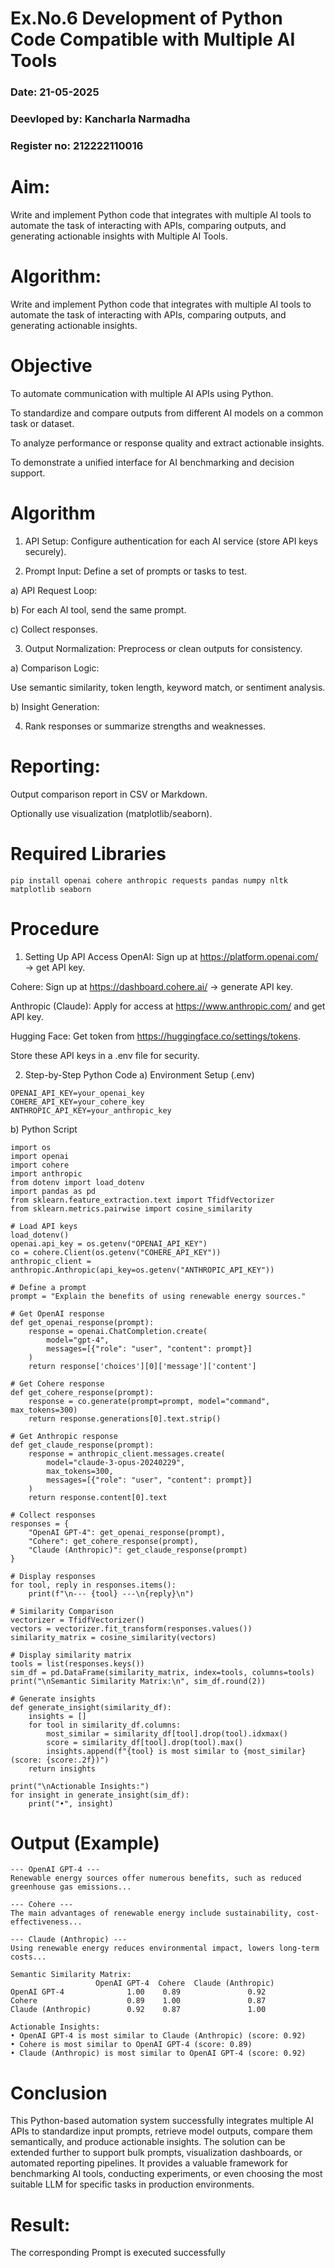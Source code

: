 # Ex.No.6 Development of Python Code Compatible with Multiple AI Tools

### Date: 21-05-2025
### Deevloped by: Kancharla Narmadha
### Register no: 212222110016

# Aim:
Write and implement Python code that integrates with multiple AI tools to automate the task of interacting with APIs, comparing outputs, and generating actionable insights with Multiple AI Tools.

# Algorithm: 
Write and implement Python code that integrates with multiple AI tools to automate the task of interacting with APIs, comparing outputs, and generating actionable insights.

# Objective
To automate communication with multiple AI APIs using Python.

To standardize and compare outputs from different AI models on a common task or dataset.

To analyze performance or response quality and extract actionable insights.

To demonstrate a unified interface for AI benchmarking and decision support.

# Algorithm
1. API Setup: Configure authentication for each AI service (store API keys securely).

2. Prompt Input: Define a set of prompts or tasks to test.

a) API Request Loop:

b) For each AI tool, send the same prompt.

c) Collect responses.

3. Output Normalization: Preprocess or clean outputs for consistency.

a) Comparison Logic:

Use semantic similarity, token length, keyword match, or sentiment analysis.

b) Insight Generation:

4. Rank responses or summarize strengths and weaknesses.

# Reporting:

Output comparison report in CSV or Markdown.

Optionally use visualization (matplotlib/seaborn).

# Required Libraries
```
pip install openai cohere anthropic requests pandas numpy nltk matplotlib seaborn
```
# Procedure
1. Setting Up API Access
OpenAI: Sign up at https://platform.openai.com/ → get API key.

Cohere: Sign up at https://dashboard.cohere.ai/ → generate API key.

Anthropic (Claude): Apply for access at https://www.anthropic.com/ and get API key.

Hugging Face: Get token from https://huggingface.co/settings/tokens.

Store these API keys in a .env file for security.

2. Step-by-Step Python Code
a) Environment Setup (.env)
```
OPENAI_API_KEY=your_openai_key
COHERE_API_KEY=your_cohere_key
ANTHROPIC_API_KEY=your_anthropic_key
```
b) Python Script
```
import os
import openai
import cohere
import anthropic
from dotenv import load_dotenv
import pandas as pd
from sklearn.feature_extraction.text import TfidfVectorizer
from sklearn.metrics.pairwise import cosine_similarity

# Load API keys
load_dotenv()
openai.api_key = os.getenv("OPENAI_API_KEY")
co = cohere.Client(os.getenv("COHERE_API_KEY"))
anthropic_client = anthropic.Anthropic(api_key=os.getenv("ANTHROPIC_API_KEY"))

# Define a prompt
prompt = "Explain the benefits of using renewable energy sources."

# Get OpenAI response
def get_openai_response(prompt):
    response = openai.ChatCompletion.create(
        model="gpt-4",
        messages=[{"role": "user", "content": prompt}]
    )
    return response['choices'][0]['message']['content']

# Get Cohere response
def get_cohere_response(prompt):
    response = co.generate(prompt=prompt, model="command", max_tokens=300)
    return response.generations[0].text.strip()

# Get Anthropic response
def get_claude_response(prompt):
    response = anthropic_client.messages.create(
        model="claude-3-opus-20240229",
        max_tokens=300,
        messages=[{"role": "user", "content": prompt}]
    )
    return response.content[0].text

# Collect responses
responses = {
    "OpenAI GPT-4": get_openai_response(prompt),
    "Cohere": get_cohere_response(prompt),
    "Claude (Anthropic)": get_claude_response(prompt)
}

# Display responses
for tool, reply in responses.items():
    print(f"\n--- {tool} ---\n{reply}\n")

# Similarity Comparison
vectorizer = TfidfVectorizer()
vectors = vectorizer.fit_transform(responses.values())
similarity_matrix = cosine_similarity(vectors)

# Display similarity matrix
tools = list(responses.keys())
sim_df = pd.DataFrame(similarity_matrix, index=tools, columns=tools)
print("\nSemantic Similarity Matrix:\n", sim_df.round(2))

# Generate insights
def generate_insight(similarity_df):
    insights = []
    for tool in similarity_df.columns:
        most_similar = similarity_df[tool].drop(tool).idxmax()
        score = similarity_df[tool].drop(tool).max()
        insights.append(f"{tool} is most similar to {most_similar} (score: {score:.2f})")
    return insights

print("\nActionable Insights:")
for insight in generate_insight(sim_df):
    print("•", insight)
```
# Output (Example)
```
--- OpenAI GPT-4 ---
Renewable energy sources offer numerous benefits, such as reduced greenhouse gas emissions...

--- Cohere ---
The main advantages of renewable energy include sustainability, cost-effectiveness...

--- Claude (Anthropic) ---
Using renewable energy reduces environmental impact, lowers long-term costs...

Semantic Similarity Matrix:
                   OpenAI GPT-4  Cohere  Claude (Anthropic)
OpenAI GPT-4              1.00    0.89               0.92
Cohere                    0.89    1.00               0.87
Claude (Anthropic)        0.92    0.87               1.00

Actionable Insights:
• OpenAI GPT-4 is most similar to Claude (Anthropic) (score: 0.92)
• Cohere is most similar to OpenAI GPT-4 (score: 0.89)
• Claude (Anthropic) is most similar to OpenAI GPT-4 (score: 0.92)
```
# Conclusion
This Python-based automation system successfully integrates multiple AI APIs to standardize input prompts, retrieve model outputs, compare them semantically, and produce actionable insights. The solution can be extended further to support bulk prompts, visualization dashboards, or automated reporting pipelines. It provides a valuable framework for benchmarking AI tools, conducting experiments, or even choosing the most suitable LLM for specific tasks in production environments.

# Result: 
The corresponding Prompt is executed successfully
